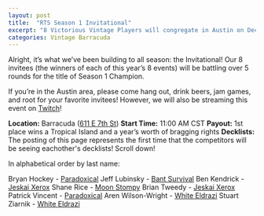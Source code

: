 ```yaml
---
layout: post
title:  "RTS Season 1 Invitational"
excerpt: "8 Victorious Vintage Players will congregate in Austin on Dec 1 to determine who is best. Join us for the stream Saturday Morning!"
categories: Vintage Barracuda
---
```


Alright, it’s what we’ve been building to all season: the Invitational! Our 8 invitees (the winners of each of this year’s 8 events) will be battling over 5 rounds for the title of Season 1 Champion.

If you’re in the Austin area, please come hang out, drink beers, jam games, and root for your favorite invitees! However, we will also be streaming this event on [Twitch](https://www.twitch.tv/romancingthestones)!

**Location:** Barracuda ([611 E 7th St](https://goo.gl/maps/bWQtEZs6gjp))
**Start Time:** 11:00 AM CST
**Payout:** 1st place wins a Tropical Island and a year’s worth of bragging rights
**Decklists:** The posting of this page represents the first time that the competitors will be seeing eachother's decklists! Scroll down!

In alphabetical order by last name:


Bryan Hockey - [Paradoxical](https://www.mtggoldfish.com/deck/1491338)
Jeff Lubinsky - [Bant Survival](https://www.mtggoldfish.com/deck/1491349)
Ben Kendrick - [Jeskai Xerox](https://www.mtggoldfish.com/deck/1491335)
Shane Rice - [Moon Stompy](https://www.mtggoldfish.com/deck/1491347)
Brian Tweedy - [Jeskai Xerox](https://www.mtggoldfish.com/deck/1491337)
Patrick Vincent - [Paradoxical](https://www.mtggoldfish.com/deck/1491350)
Aren Wilson-Wright - [White Eldrazi](https://www.mtggoldfish.com/deck/1491341)
Stuart Ziarnik - [White Eldrazi](https://www.mtggoldfish.com/deck/1491346)
